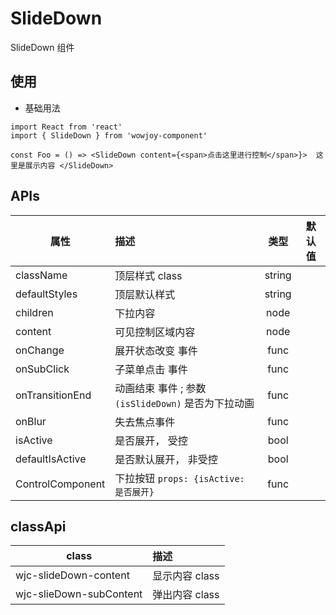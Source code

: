 # SlideDown

SlideDown 组件

## 使用

- 基础用法

```
import React from 'react'
import { SlideDown } from 'wowjoy-component'

const Foo = () => <SlideDown content={<span>点击这里进行控制</span>}>  这里是展示内容 </SlideDown>
```

## APIs

| 属性             | 描述                                               |  类型  | 默认值 |
| ---------------- | :------------------------------------------------- | :----: | :----: |
| className        | 顶层样式 class                                     | string |        |
| defaultStyles    | 顶层默认样式                                       | string |        |
| children         | 下拉内容                                           |  node  |        |
| content          | 可见控制区域内容                                   |  node  |        |
| onChange         | 展开状态改变 事件                                  |  func  |        |
| onSubClick       | 子菜单点击 事件                                    |  func  |        |
| onTransitionEnd  | 动画结束 事件 ; 参数`(isSlideDown)` 是否为下拉动画 |  func  |        |
| onBlur           | 失去焦点事件                                       |  func  |        |
| isActive         | 是否展开， 受控                                    |  bool  |        |
| defaultIsActive  | 是否默认展开， 非受控                              |  bool  |        |
| ControlComponent | 下拉按钮 `props: {isActive: 是否展开}`             |  func  |        |

## classApi

| class                   | 描述           |
| ----------------------- | :------------- |
| wjc-slideDown-content   | 显示内容 class |
| wjc-slieDown-subContent | 弹出内容 class |
